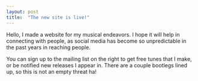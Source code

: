 ```yaml
---
layout: post
title:  "The new site is live!"
---
```


Hello, I made a website for my musical endeavors. I hope it will help in connecting with people, as social media has become so unpredictable in the past years in reaching people.

You can sign up to the mailing list on the right to get free tunes that I make, or be notified new releases I appear in.
There are a couple bootlegs lined up, so this is not an empty threat ha!